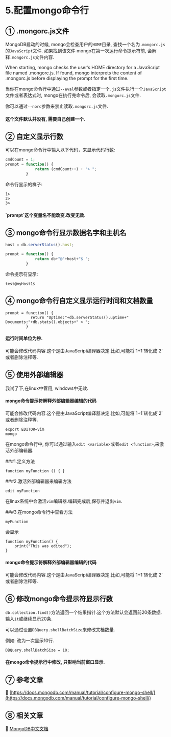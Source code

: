 5.配置mongo命令行
===

① .mongorc.js文件
---

MongoDB启动的时候, mongo会检查用户的`HOME`目录, 查找一个名为`.mongorc.js`的`JavaScript`文件. 如果找到该文件
mongo在第一次运行命令提示符前, 会解释`.mongorc.js`文件内容.

When starting, mongo checks the user’s HOME directory for a JavaScript file named .mongorc.js. If found, mongo interprets the content of .mongorc.js before displaying the prompt for the first time. 


当你在mongo命令行中通过`--eval`参数或者指定一个`.js`文件执行一个`JavaScript`文件或者表达式时, mongo在执行完命令后, 会读取`.mongorc.js`文件.

你可以通过`--norc`参数来禁止读取`.mongorc.js`文件.

<div class="bs-callout bs-callout-success">
    <h4>这个文件默认并没有, 需要自己创建一个.</h4>
</div>

② 自定义显示行数
---

可以在mongo命令行中输入以下代码，来显示代码行数:

```javascript
cmdCount = 1;
prompt = function() {
             return (cmdCount++) + "> ";
         }
```

命令行显示的样子:
```
1>
2>
3>
```

<div class="bs-callout bs-callout-success">
    <h4>`prompt`这个变量名不能改变.改变无效.</h4>
</div>

③ mongo命令行显示数据名字和主机名
---

```javascript
host = db.serverStatus().host;

prompt = function() {
             return db+"@"+host+"$ ";
         }
```

命令提示符显示:
```
test@myHost1$
```

④ mongo命令行自定义显示运行时间和文档数量
---

```
prompt = function() {
           return "Uptime:"+db.serverStatus().uptime+" Documents:"+db.stats().objects+" > ";
         }
```

<div class="bs-callout bs-callout-info">
    <h4>运行时间单位为秒.</h4>
	可能会修改代码内容.这个是由JavaScript编译器决定.比如,可能将`1+1`转化成`2`或者删除注释等.
</div>

⑤ 使用外部编辑器
---

我试了下,在linux中管用, windows中无效.

<div class="bs-callout bs-callout-danger">
    <h4>mongo命令提示符解释外部编辑器编辑的代码</h4>
	可能会修改代码内容.这个是由JavaScript编译器决定.比如,可能将`1+1`转化成`2`或者删除注释等.
</div>

```
export EDITOR=vim
mongo
```

在mongo命令行中, 你可以通过输入`edit <variable>`或者`edit <function>`,来激活外部编辑器.

###1.定义方法
```
function myFunction () { }
```

###2.激活外部编辑器来编辑方法
```
edit myFunction
```
在linux系统中会激活`vim`编辑器.编辑完成后,保存并退出`vim`.

###3.在mongo命令行中查看方法
```
myFunction
```
会显示
```
function myFunction() {
    print("This was edited");
}
```
<div class="bs-callout bs-callout-danger">
    <h4>mongo命令提示符解释外部编辑器编辑的代码</h4>
	可能会修改代码内容.这个是由JavaScript编译器决定.比如,可能将`1+1`转化成`2`或者删除注释等.
</div>

⑥ 修改mongo命令提示符显示行数
---

`db.collection.find()`方法返回一个结果指针.这个方法默认会返回前20条数据.输入`it`或继续显示20条.

可以通过设置`DBQuery.shellBatchSize`来修改文档数量.

例如: 改为一次显示10行.
```
DBQuery.shellBatchSize = 10;
```

<div class="bs-callout bs-callout-danger">
    <h4>在mongo命令提示行中修改, 只影响当前窗口显示.</h4>
</div>

⑦ 参考文章
---

📖 [https://docs.mongodb.com/manual/tutorial/configure-mongo-shell/](https://docs.mongodb.com/manual/tutorial/configure-mongo-shell/)


⑧ 相关文章
---

📖 [MongoDB中文文档](https://localhost/article/mongodb/index.html)
